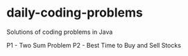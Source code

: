 # daily-coding-problems
Solutions of coding problems in Java

P1 - Two Sum Problem
P2 - Best Time to Buy and Sell Stocks